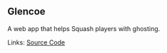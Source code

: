 ## Glencoe
A web app that helps Squash players with ghosting.

Links: [Source Code](https://github.com/ericdingle/glencoe)
